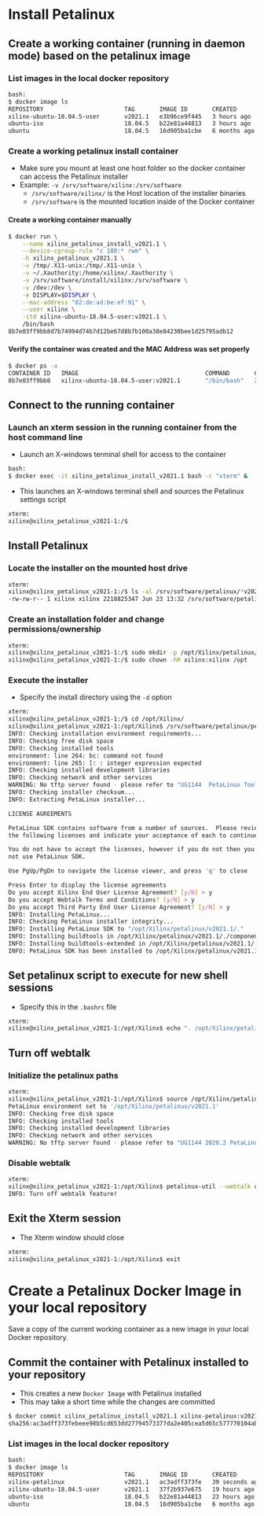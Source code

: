 [//]: # (Readme.petalinux-install.md - Install Petalinux on a Base Ubuntu User Image for v2021.1 Xilinx Tools)

# Install Petalinux

## Create a working container (running in daemon mode) based on the petalinux image

### List images in the local docker repository
```bash
bash:
$ docker image ls
REPOSITORY                       TAG       IMAGE ID       CREATED        SIZE
xilinx-ubuntu-18.04.5-user       v2021.1   e3b96ce9f445   3 hours ago    1.75GB
ubuntu-iso                       18.04.5   b22e81a44813   3 hours ago    267MB
ubuntu                           18.04.5   16d905ba1cbe   6 months ago   72.9MB
```

### Create a working petalinux install container
- Make sure you mount at least one host folder so the docker container can access the Petalinux installer
- Example: `-v /srv/software/xilinx:/srv/software`
	- `/srv/software/xilinx/` is the Host location of the installer binaries
	- `/srv/software` is the mounted location inside of the Docker container

#### Create a working container manually

```bash
$ docker run \
	--name xilinx_petalinux_install_v2021.1 \
	--device-cgroup-rule "c 188:* rwm" \
	-h xilinx_petalinux_v2021.1 \
	-v /tmp/.X11-unix:/tmp/.X11-unix \
	-v ~/.Xauthority:/home/xilinx/.Xauthority \
	-v /srv/software/install/xilinx:/srv/software \
	-v /dev:/dev \
	-e DISPLAY=$DISPLAY \
	--mac-address "02:de:ad:be:ef:91" \
	--user xilinx \
	-itd xilinx-ubuntu-18.04.5-user:v2021.1 \
	/bin/bash
8b7e03ff9bb8d7b74994d74b7d12be67d8b7b100a38e84230bee1d25795adb12
```

#### Verify the container was created and the MAC Address was set properly

```bash
$ docker ps -a
CONTAINER ID   IMAGE                                    COMMAND       CREATED          STATUS                    PORTS     NAMES
8b7e03ff9bb8   xilinx-ubuntu-18.04.5-user:v2021.1       "/bin/bash"   35 seconds ago   Up 32 seconds                       xilinx_petalinux_install_v2021.1
```

## Connect to the running container

### Launch an xterm session in the running container from the host command line
- Launch an X-windows terminal shell for access to the container
```bash
bash:
$ docker exec -it xilinx_petalinux_install_v2021.1 bash -c "xterm" &
```
- This launches an X-windows terminal shell and sources the Petalinux settings script
```bash
xterm:
xilinx@xilinx_petalinux_v2021-1:/$
```

## Install Petalinux

### Locate the installer on the mounted host drive
```bash
xterm:
xilinx@xilinx_petalinux_v2021-1:/$ ls -al /srv/software/petalinux/*v2021.1*
-rw-rw-r-- 1 xilinx xilinx 2218825347 Jun 23 13:32 /srv/software/petalinux/petalinux-v2021.1-final-installer.run
```

### Create an installation folder and change permissions/ownership

```bash
xterm:
xilinx@xilinx_petalinux_v2021-1:/$ sudo mkdir -p /opt/Xilinx/petalinux/v2021.1
xilinx@xilinx_petalinux_v2021-1:/$ sudo chown -hR xilinx:xilinx /opt
```

### Execute the installer
- Specify the install directory using the `-d` option

```bash
xterm:
xilinx@xilinx_petalinux_v2021-1:/$ cd /opt/Xilinx/
xilinx@xilinx_petalinux_v2021-1:/opt/Xilinx$ /srv/software/petalinux/petalinux-v2021.1-final-installer.run --dir petalinux/v2021.1 --log petalinux_install.log
INFO: Checking installation environment requirements...
INFO: Checking free disk space
INFO: Checking installed tools
environment: line 264: bc: command not found
environment: line 265: [: : integer expression expected
INFO: Checking installed development libraries
INFO: Checking network and other services
WARNING: No tftp server found - please refer to "UG1144  PetaLinux Tools Documentation Reference Guide" for its impact and solution
INFO: Checking installer checksum...
INFO: Extracting PetaLinux installer...

LICENSE AGREEMENTS

PetaLinux SDK contains software from a number of sources.  Please review
the following licenses and indicate your acceptance of each to continue.

You do not have to accept the licenses, however if you do not then you may 
not use PetaLinux SDK.

Use PgUp/PgDn to navigate the license viewer, and press 'q' to close

Press Enter to display the license agreements
Do you accept Xilinx End User License Agreement? [y/N] > y
Do you accept Webtalk Terms and Conditions? [y/N] > y
Do you accept Third Party End User License Agreement? [y/N] > y
INFO: Installing PetaLinux...
INFO: Checking PetaLinux installer integrity...
INFO: Installing PetaLinux SDK to "/opt/Xilinx/petalinux/v2021.1/."
INFO: Installing buildtools in /opt/Xilinx/petalinux/v2021.1/./components/yocto/buildtools
INFO: Installing buildtools-extended in /opt/Xilinx/petalinux/v2021.1/./components/yocto/buildtools_extended
INFO: PetaLinux SDK has been installed to /opt/Xilinx/petalinux/v2021.1/
```

## Set petalinux script to execute for new shell sessions
- Specify this in the `.bashrc` file

```bash
xterm:
xilinx@xilinx_petalinux_v2021-1:/opt/Xilinx$ echo ". /opt/Xilinx/petalinux/v2021.1/settings.sh" > ~/.bashrc
```

## Turn off webtalk

### Initialize the petalinux paths
```bash
xterm:
xilinx@xilinx_petalinux_v2021-1:/opt/Xilinx$ source /opt/Xilinx/petalinux/v2021.1/settings.sh
PetaLinux environment set to '/opt/Xilinx/petalinux/v2021.1'
INFO: Checking free disk space
INFO: Checking installed tools
INFO: Checking installed development libraries
INFO: Checking network and other services
WARNING: No tftp server found - please refer to "UG1144 2020.2 PetaLinux Tools Documentation Reference Guide" for its impact and solution
```

### Disable webtalk
```bash
xterm:
xilinx@xilinx_petalinux_v2021-1:/opt/Xilinx$ petalinux-util --webtalk off
INFO: Turn off webtalk feature!
```

## Exit the Xterm session
- The Xterm window should close

```bash
xterm:
xilinx@xilinx_petalinux_v2021-1:/opt/Xilinx$ exit
```

# Create a Petalinux Docker Image in your local repository

Save a copy of the current working container as a new image in your local Docker repository.

## Commit the container with Petalinux installed to your repository 
- This creates a new `Docker Image` with Petalinux installed
- This may take a short time while the changes are committed
```bash
$ docker commit xilinx_petalinux_install_v2021.1 xilinx-petalinux:v2021.1
sha256:ac3adff373febeee98b5cd653dd27794573377da2e405cea5d65c577770104ab
```

### List images in the local docker repository
```bash
bash:
$ docker image ls
REPOSITORY                       TAG       IMAGE ID       CREATED          SIZE
xilinx-petalinux	             v2021.1   ac3adff373fe   39 seconds ago   14.8GB
xilinx-ubuntu-18.04.5-user       v2021.1   37f2b937e675   19 hours ago     2.09GB
ubuntu-iso                       18.04.5   b22e81a44813   23 hours ago     267MB
ubuntu                           18.04.5   16d905ba1cbe   6 months ago     72.9MB
```
